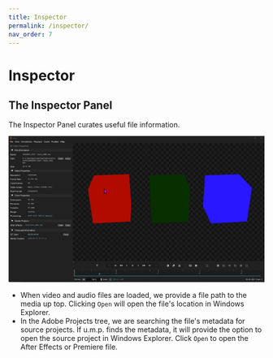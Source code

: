 ```yaml
---
title: Inspector
permalink: /inspector/
nav_order: 7
---
```


# Inspector

## The Inspector Panel

The Inspector Panel curates useful file information.

![Window](images/ump_zWNgCtPedQ.png)

- When video and audio files are loaded, we provide a file path to the media up top. Clicking `Open` will open the file's location in Windows Explorer.
- In the Adobe Projects tree, we are searching the file's metadata for source projects. If u.m.p. finds the metadata, it will provide the option to open the source project in Windows Explorer. Click `Open` to open the After Effects or Premiere file. 